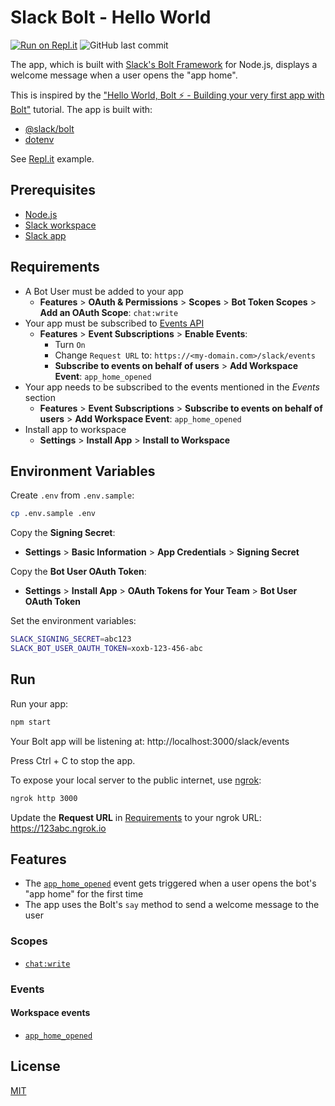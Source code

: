 # Slack Bolt - Hello World

[![Run on Repl.it](https://repl.it/badge/github/remarkablemark/slack-bolt-hello-world)](https://repl.it/github/remarkablemark/slack-bolt-hello-world)
![GitHub last commit](https://img.shields.io/github/last-commit/remarkablemark/slack-bolt-hello-world)

The app, which is built with [Slack's Bolt Framework](https://slack.dev/bolt/tutorial/getting-started) for Node.js, displays a welcome message when a user opens the "app home".

This is inspired by the ["Hello World, Bolt ⚡️ - Building your very first app with Bolt"](https://api.slack.com/tutorials/hello-world-bolt) tutorial. The app is built with:

- [@slack/bolt](https://www.npmjs.com/package/@slack/bolt)
- [dotenv](https://www.npmjs.com/package/dotenv)

See [Repl.it](https://repl.it/@remarkablemark/slack-bolt-hello-world) example.

## Prerequisites

- [Node.js](https://nodejs.org/)
- [Slack workspace](https://slack.com/help/articles/206845317-Create-a-Slack-workspace)
- [Slack app](https://api.slack.com/apps/new)

## Requirements

- A Bot User must be added to your app
  - **Features** > **OAuth & Permissions** > **Scopes** > **Bot Token Scopes** > **Add an OAuth Scope**: `chat:write`
- Your app must be subscribed to [Events API](https://api.slack.com/events-api)
  - **Features** > **Event Subscriptions** > **Enable Events**:
    - Turn `On`
    - Change `Request URL` to: `https://<my-domain.com>/slack/events`
    - **Subscribe to events on behalf of users** > **Add Workspace Event**: `app_home_opened`
- Your app needs to be subscribed to the events mentioned in the _Events_ section
  - **Features** > **Event Subscriptions** > **Subscribe to events on behalf of users** > **Add Workspace Event**: `app_home_opened`
- Install app to workspace
  - **Settings** > **Install App** > **Install to Workspace**

## Environment Variables

Create `.env` from `.env.sample`:

```sh
cp .env.sample .env
```

Copy the **Signing Secret**:

- **Settings** > **Basic Information** > **App Credentials** > **Signing Secret**

Copy the **Bot User OAuth Token**:

- **Settings** > **Install App** > **OAuth Tokens for Your Team** > **Bot User OAuth Token**

Set the environment variables:

```sh
SLACK_SIGNING_SECRET=abc123
SLACK_BOT_USER_OAUTH_TOKEN=xoxb-123-456-abc
```

## Run

Run your app:

```sh
npm start
```

Your Bolt app will be listening at: http://localhost:3000/slack/events

Press Ctrl + C to stop the app.

To expose your local server to the public internet, use [ngrok](https://ngrok.com/):

```sh
ngrok http 3000
```

Update the **Request URL** in [Requirements](#requirements) to your ngrok URL: https://123abc.ngrok.io

## Features

- The [`app_home_opened`](https://api.slack.com/events/app_home_opened) event gets triggered when a user opens the bot's "app home" for the first time
- The app uses the Bolt's `say` method to send a welcome message to the user

### Scopes

- [`chat:write`](https://api.slack.com/scopes/chat:write)

### Events

#### Workspace events

- [`app_home_opened`](https://api.slack.com/events/app_home_opened)

## License

[MIT](LICENSE)
